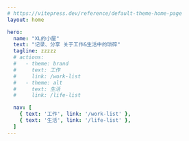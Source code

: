 ```yaml
---
# https://vitepress.dev/reference/default-theme-home-page
layout: home

hero:
  name: "XL的小屋"
  text: "记录、分享 关于工作&生活中的琐碎"
  tagline: zzzzz
  # actions:
  #   - theme: brand
  #     text: 工作
  #     link: /work-list
  #   - theme: alt
  #     text: 生活
  #     link: /life-list

  nav: [
    { text: '工作', link: '/work-list' },
    { text: '生活', link: '/life-list' },
  ] 
---
```



